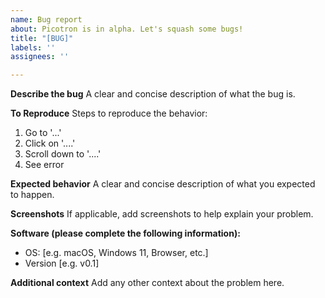 ```yaml
---
name: Bug report
about: Picotron is in alpha. Let's squash some bugs!
title: "[BUG]"
labels: ''
assignees: ''

---
```


**Describe the bug**
A clear and concise description of what the bug is.

**To Reproduce**
Steps to reproduce the behavior:
1. Go to '...'
2. Click on '....'
3. Scroll down to '....'
4. See error

**Expected behavior**
A clear and concise description of what you expected to happen.

**Screenshots**
If applicable, add screenshots to help explain your problem.

**Software (please complete the following information):**
 - OS: [e.g. macOS, Windows 11, Browser, etc.]
 - Version [e.g. v0.1]

**Additional context**
Add any other context about the problem here.
